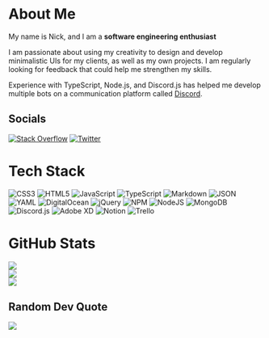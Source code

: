 # About Me
My name is Nick, and I am a **software engineering enthusiast**

I am passionate about using my creativity to design and develop minimalistic UIs for my clients, as well as my own projects. I am regularly looking for feedback that could help me strengthen my skills.

Experience with TypeScript, Node.js, and Discord.js has helped me develop multiple bots on a communication platform called [Discord](https://discord.com/).

## Socials
[![Stack Overflow](https://img.shields.io/badge/-Stackoverflow-FE7A16?logo=stack-overflow&logoColor=white)](https://stackoverflow.com/users/19244184) [![Twitter](https://img.shields.io/badge/Twitter-%231DA1F2.svg?logo=Twitter&logoColor=white)](https://twitter.com/Archasion) 

# Tech Stack
![CSS3](https://img.shields.io/badge/CSS3-%231572B6.svg?style=flat&logo=css3&logoColor=white) ![HTML5](https://img.shields.io/badge/HTML5-%23E34F26.svg?style=flat&logo=html5&logoColor=white) ![JavaScript](https://img.shields.io/badge/JavaScript-%23323330.svg?style=flat&logo=javascript&logoColor=%23F7DF1E) ![TypeScript](https://img.shields.io/badge/TypeScript-%23007ACC.svg?style=flat&logo=typescript&logoColor=white) ![Markdown](https://img.shields.io/badge/Markdown-%23000000.svg?style=flat&logo=markdown&logoColor=white) ![JSON](https://img.shields.io/badge/JSON-%232e2e2e.svg?style=flat&logo=JSON&logoColor=white) ![YAML](https://img.shields.io/badge/YAML-%23cc392f.svg?style=flat&logo=yaml&logoColor=white) ![DigitalOcean](https://img.shields.io/badge/DigitalOcean-%230167ff.svg?style=flat&logo=DigitalOcean&logoColor=white) ![jQuery](https://img.shields.io/badge/jQuery-%230769AD.svg?style=flat&logo=jquery&logoColor=white) ![NPM](https://img.shields.io/badge/NPM-%23000000.svg?style=flat&logo=NPM&logoColor=white) ![NodeJS](https://img.shields.io/badge/Node.js-6DA55F?style=flat&logo=Node.js&logoColor=white) ![MongoDB](https://img.shields.io/badge/MongoDB-%234ea94b.svg?style=flat&logo=MongoDB&logoColor=white) ![Discord.js](https://img.shields.io/badge/Discord.js-%235865F2.svg?style=flat&logo=Discord&logoColor=white) ![Adobe XD](https://img.shields.io/badge/Adobe%20XD-470137?style=flat&logo=Adobe%20XD&logoColor=#FF61F6) ![Notion](https://img.shields.io/badge/Notion-%23000000.svg?style=flat&logo=Notion&logoColor=white) ![Trello](https://img.shields.io/badge/Trello-%23026AA7.svg?style=flat&logo=Trello&logoColor=white)
# GitHub Stats
![](https://github-readme-stats.vercel.app/api?username=Archasion&theme=dark&hide_border=true&include_all_commits=true&count_private=true)<br/>
![](https://github-readme-streak-stats.herokuapp.com/?user=Archasion&theme=dark&hide_border=true)<br/>
![](https://github-readme-stats.vercel.app/api/top-langs/?username=Archasion&theme=dark&hide_border=true&include_all_commits=true&count_private=true&layout=compact)

## Random Dev Quote
![](https://quotes-github-readme.vercel.app/api?type=horizontal&theme=dark)

  <!-- Proudly created with GPRM ( https://gprm.itsvg.in ) -->
